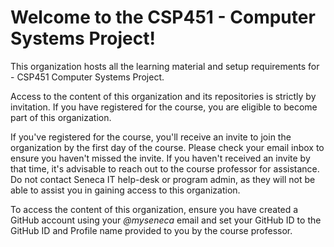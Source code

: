 # Welcome to the CSP451 - Computer Systems Project!

This organization hosts all the learning material and setup requirements for - CSP451 Computer Systems Project.

Access to the content of this organization and its repositories is strictly by invitation. If you have registered for the course, you are eligible to become part of this organization.

If you've registered for the course, you'll receive an invite to join the organization by the first day of the course. Please check your email inbox to ensure you haven't missed the invite. If you haven't received an invite by that time, it's advisable to reach out to the course professor for assistance. Do not contact Seneca IT help-desk or program admin, as they will not be able to assist you in gaining access to this organization.

To access the content of this organization, ensure you have created a GitHub account using your _@myseneca_ email and set your GitHub ID to the GitHub ID and Profile name provided to you by the course professor.
